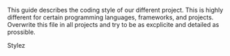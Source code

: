 This guide describes the coding style of our different project.
This is highly different for certain programming languages, frameworks, and projects.
Overwrite this file in all projects and try to be as excplicite and detailed as prossible.

Stylez